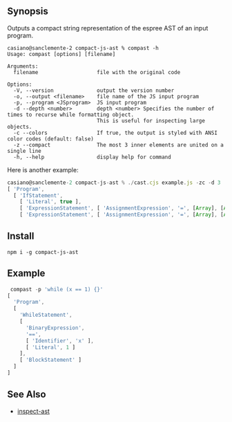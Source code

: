 ## Synopsis

Outputs a compact string representation of the espree AST of an input program.

```
casiano@sanclemente-2 compact-js-ast % compast -h                    
Usage: compast [options] [filename]

Arguments:
  filename                   file with the original code

Options:
  -V, --version              output the version number
  -o, --output <filename>    file name of the JS input program
  -p, --program <JSprogram>  JS input program
  -d --depth <number>        depth <number> Specifies the number of times to recurse while formatting object. 
                             This is useful for inspecting large objects. 
  -c --colors                If true, the output is styled with ANSI color codes (default: false)
  -z --compact               The most 3 inner elements are united on a single line
  -h, --help                 display help for command
```

Here is another example:

```js
casiano@sanclemente-2 compact-js-ast % ./cast.cjs example.js -zc -d 3
[ 'Program',
  [ 'IfStatement',
    [ 'Literal', true ],
    [ 'ExpressionStatement', [ 'AssignmentExpression', '=', [Array], [Array] ] ],
    [ 'ExpressionStatement', [ 'AssignmentExpression', '=', [Array], [Array] ] ] ] ]
```

## Install

```
npm i -g compact-js-ast
```

## Example

```js
 compast -p 'while (x == 1) {}'
[
  'Program',
  [
    'WhileStatement',
    [
      'BinaryExpression',
      '==',
      [ 'Identifier', 'x' ],
      [ 'Literal', 1 ]
    ],
    [ 'BlockStatement' ]
  ]
]
```

## See Also

* [inspect-ast](https://www.npmjs.com/package/inspect-ast)